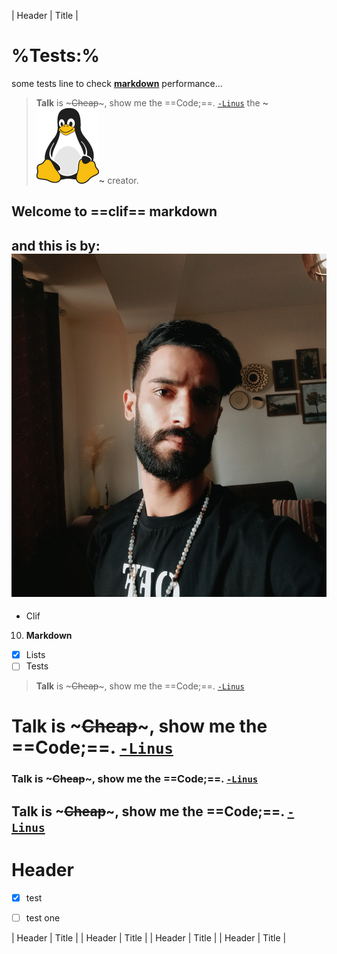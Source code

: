 | Header | Title |
#  %__Tests__:% 

some tests line to check __[markdown](http://markdown.com)__ performance...

> **Talk** is ~~~~~Cheap~~~~~, show me the ==Code;==.  [`-Linus`](http://liunx.com)
the __~![Linux](tux.png)~__ creator.

## Welcome to ==**clif**== markdown
## and this is by: ![Hamed-Damavandi](hamed.jpg) 

- Clif
10. **Markdown**
- [x] Lists
- [ ] Tests

> **Talk** is ~~~~~Cheap~~~~~, show me the ==Code;==.  [`-Linus`](http://liunx.com)
# **Talk** is ~~~~~Cheap~~~~~, show me the ==Code;==.  [`-Linus`](http://liunx.com)
### **Talk** is ~~~~~Cheap~~~~~, show me the ==Code;==.  [`-Linus`](http://liunx.com)
## **Talk** is ~~~~~Cheap~~~~~, show me the ==Code;==.  [`-Linus`](http://liunx.com)

# Header 
- [x] test
- [ ] test one


| Header | Title |
| Header | Title |
| Header | Title |
| Header | Title |

